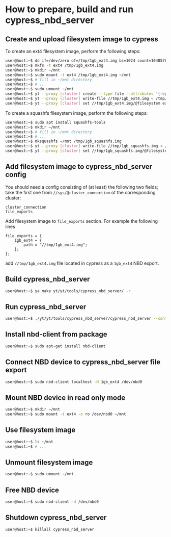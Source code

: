 # How to prepare, build and run cypress_nbd_server

## Create and upload filesystem image to cypress

To create an ext4 filesystem image, perform the following steps:

```bash
user@host:~$ dd if=/dev/zero of=/tmp/1gb_ext4.img bs=1024 count=1048576
user@host:~$ mkfs -t ext4 /tmp/1gb_ext4.img
user@host:~$ mkdir ~/mnt
user@host:~$ sudo mount -t ext4 /tmp/1gb_ext4.img ~/mnt
user@host:~$ # fill in ~/mnt directory
user@host:~$ # ...
user@host:~$ sudo umount ~/mnt
user@host:~$ yt --proxy [cluster] create --type file --attributes '{replication_factor=10;primary_medium=ssd_blobs;account=sys;}' --path //tmp/1gb_ext4.img # optional optimization step
user@host:~$ yt --proxy [cluster] write-file //tmp/1gb_ext4.img < /tmp/1gb_ext4.img
user@host:~$ yt --proxy [cluster] set //tmp/1gb_ext4.img/@filesystem ext4
```

To create a squashfs filesystem image, perform the following steps:

```bash
user@host:~$ sudo apt install squashfs-tools
user@host:~$ mkdir ~/mnt
user@host:~$ # fill in ~/mnt directory
user@host:~$ # ...
user@host:~$ mksquashfs ~/mnt /tmp/1gb_squashfs.img
user@host:~$ yt --proxy [cluster] write-file //tmp/1gb_squashfs.img < /tmp/1gb_squashfs.img
user@host:~$ yt --proxy [cluster] set //tmp/1gb_squashfs.img/@filesystem squashfs
```

## Add filesystem image to cypress_nbd_server config

You should need a config consisting of (at least) the following two fields; take the first one from
`//sys/@cluster_connection` of the corresponding cluster:
```
cluster_connection
file_exports
```

Add filesystem image to ```file_exports``` section. For example the following lines

```
file_exports = {
    1gb_ext4 = {
        path = "//tmp/1gb_ext4.img";
    };
};
```

add ```//tmp/1gb_ext4.img``` file located in cypress as a ```1gb_ext4``` NBD export.

## Build cypress_nbd_server

```bash
user@host:~$ ya make yt/yt/tools/cypress_nbd_server/ -r
```

## Run cypress_nbd_server

```bash
user@host:~$ ./yt/yt/tools/cypress_nbd_server/cypress_nbd_server --config config.yson 2>/tmp/err.txt &
```

## Install nbd-client from package

```bash
user@host:~$ sudo apt-get install nbd-client
```

## Connect NBD device to cypress_nbd_server file export

```bash
user@host:~$ sudo nbd-client localhost -N 1gb_ext4 /dev/nbd0
```

## Mount NBD device in read only mode

```bash
user@host:~$ mkdir ~/mnt
user@host:~$ sudo mount -t ext4 -o ro /dev/nbd0 ~/mnt
```

## Use filesystem image

```bash
user@host:~$ ls ~/mnt
user@host:~$ # ...
```

## Unmount filesystem image

```bash
user@host:~$ sudo umount ~/mnt
```

## Free NBD device

```bash
user@host:~$ sudo nbd-client -d /dev/nbd0
```

## Shutdown cypress_nbd_server

```bash
user@host:~$ killall cypress_nbd_server
```
